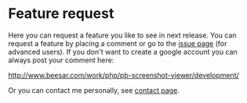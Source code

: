 # Feature request #

Here you can request a feature you like to see in next release. You can request a feature by placing a comment or go to the [issue page](http://code.google.com/p/pbsviewer/issues/list) (for advanced users). If you don't want to create a google account you can always post your comment here:

http://www.beesar.com/work/php/pb-screenshot-viewer/development/

Or you can contact me personally, see [contact page](http://www.beesar.com/contact/).